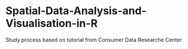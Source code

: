 # Spatial-Data-Analysis-and-Visualisation-in-R
Study process based on tutorial from Consumer Data Researche Center
